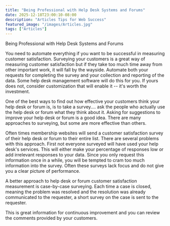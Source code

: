 ```yaml
---
title: "Being Professional with Help Desk Systems and Forums"
date: 2025-12-18T23:00:10-08:00
description: "Articles Tips for Web Success"
featured_image: "/images/Articles.jpg"
tags: ["Articles"]
---
```


Being Professional with Help Desk Systems and Forums

You need to automate everything if you want to be successful in measuring customer satisfaction. Surveying your customers is a great way of measuring customer satisfaction but if they take too much time away from other important work, it will fall by the wayside. Automate both your requests for completing the survey and your collection and reporting of the data. Some help desk management software will do this for you. If yours does not, consider customization that will enable it -- it's worth the investment.

One of the best ways to find out how effective your customers think your help desk or forum is, is to take a survey.... ask the people who actually use the help desk or forum what they think about it. Asking for suggestions to improve your help desk or forum is a good idea. There are many approaches to surveying, but some are more effective than others.

Often times membership websites will send a customer satisfaction survey of their help desk or forum to their entire list. There are several problems with this approach. First not everyone surveyed will have used your help desk's services. This will either make your percentage of responses low or add irrelevant responses to your data. Since you only request this information once in a while, you will be tempted to cram too much information into the survey. Often these surveys lack focus and do not give you a clear picture of performance.

A better approach to help desk or forum customer satisfaction measurement is case-by-case surveying. Each time a case is closed, meaning the problem was resolved and the resolution was already communicated to the requester, a short survey on the case is sent to the requester.

This is great information for continuous improvement and you can review the comments provided by your customers.


